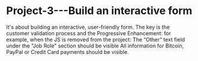 # Project-3---Build an interactive form

It's about building an interactive, user-friendly form.
The key is the customer validation process and the Progressive Enhancement:  for example, when the JS is removed from the project:
The “Other” text field under the "Job Role" section should be visible
All information for Bitcoin, PayPal or Credit Card payments should be visible. 
